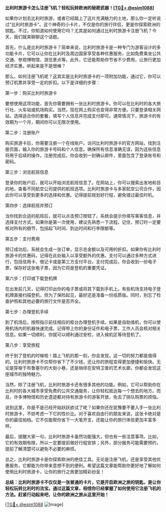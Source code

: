 **比利时旅游卡怎么注册飞机？轻松玩转欧洲的秘密武器！[[TG💪+ @esim1088](https://t.me/s/esim1088)]**

如果你计划去比利时旅游，或者已经踏上了这片充满魅力的土地，那么你一定听说过“比利时旅游卡”。这个神奇的小卡片，不仅是你的旅行伴侣，更是你探索欧洲的钥匙。不过，你知道如何使用它吗？尤其是如何通过比利时旅游卡注册飞机？今天，我们就来聊聊这个话题。

首先，什么是比利时旅游卡？简单来说，比利时旅游卡是一种专门为游客设计的多功能卡片，它可以让你在比利时及周边国家享受各种优惠服务，比如免费乘坐公共交通、参观博物馆、游览景点等。此外，它还能帮助你节省不少费用，让旅行更加经济实惠。听起来是不是很棒？

那么，如何注册飞机呢？这其实是比利时旅游卡的一项附加功能，通过它，你可以预订机票并享受一定的折扣。以下是详细的步骤：

第一步：购买比利时旅游卡

要想使用这项功能，首先你需要拥有一张比利时旅游卡。你可以在比利时的各大旅行社、火车站或机场购买。当然，现在网上购买也变得非常方便。只要登录相关网站，选择适合你的套餐，填写个人信息并完成支付即可。通常情况下，旅游卡的有效期为一个月，期间你可以无限次使用。

第二步：注册账户

购买旅游卡后，你需要注册一个在线账户。访问比利时旅游卡的官方网站，找到注册页面，输入你的旅游卡号码和个人信息。确保所有信息准确无误，因为这些信息将用于后续的操作。注册完成后，你会收到一封确认邮件，里面包含了登录账号和密码。

第三步：浏览航班信息

登录你的账户后，就可以开始浏览航班信息了。在网站上，你可以搜索出发地和目的地，查看不同航空公司提供的航班选项。比利时旅游卡与多家航空公司合作，因此你可以享受到更多的选择和优惠。记得提前规划好行程，避免错过最佳时机。

第四步：选择航班并预订

当你找到合适的航班后，就可以点击预订按钮了。系统会提示你填写乘客信息，并选择支付方式。如果你是第一次使用，建议先熟悉一下流程。记住，预订时一定要核对所有的细节，包括起飞时间、到达时间和行李限额等。

第五步：支付费用

预订成功后，系统会生成一张订单，显示总金额以及可用的折扣。如果你有比利时旅游卡的优惠码，记得在此处输入以享受额外的优惠。支付可以通过多种方式进行，包括信用卡、借记卡或是第三方支付平台。支付完成后，你会收到一份电子票，保存好这张电子票，因为它将是登机的重要凭证。

第六步：打印或下载登机牌

在出发前几天，记得打印出你的电子票或将其下载到手机上。有些机场支持电子登机牌直接扫描登机，但为了保险起见，最好还是准备一份纸质版。同时，别忘了检查护照和其他必要的旅行文件是否齐全。

第七步：办理登机手续

到了机场后，按照指示前往相应的柜台办理登机手续。如果是自助值机，你可以使用机场内的机器快速完成。记得带上你的身份证件和电子票，工作人员会核对相关信息。如果一切顺利，你就可以顺利通过安检，进入候机区等待登机了。

第八步：享受旅程

终于到了登机的时候啦！踏上飞机的那一刻，你会发现，这一切的努力都是值得的。比利时旅游卡不仅帮你省下了不少钱，还让你的旅程变得更加便捷和愉快。无论是穿梭于布鲁塞尔的大街小巷，还是徜徉在安特卫普的艺术长廊，你都会发现这座城市的独特魅力。

当然，除了注册飞机，比利时旅游卡还有很多其他的功能。例如，它可以帮助你在比利时的各大城市享受免费的公共交通服务，让你轻松抵达每一个想去的地方。而且，许多博物馆和历史遗迹都对持有旅游卡的游客开放，免去了排队购票的烦恼。

说到这里，你是不是已经开始跃跃欲试了呢？如果你还在犹豫要不要入手一张比利时旅游卡，不妨考虑一下它的性价比。对于喜欢自由行的朋友来说，这张卡绝对是你的最佳拍档。它不仅能帮你省下一大笔开支，还能让你的旅行体验更加丰富多样。

最后，提醒大家一句，比利时旅游卡虽然功能强大，但也有一些注意事项。比如，它的有效期有限，所以一定要提前做好行程安排；另外，部分服务可能需要预约，提前了解清楚可以避免不必要的麻烦。

总之，比利时旅游卡是你探索欧洲的绝佳工具。无论是注册飞机，还是享受其他优惠服务，它都能为你带来意想不到的便利。希望这篇文章能帮助你更好地了解如何使用比利时旅游卡，让你的旅行之旅更加精彩纷呈！

**总结：比利时旅游卡不仅仅是一张普通的卡片，它是开启欧洲之旅的钥匙，是让你轻松玩转比利时的法宝。通过这篇文章，相信你已经掌握了如何使用它注册飞机的方法。赶紧行动起来吧，让你的欧洲之旅从这里开始！**

[[TG💪+ @esim1088](https://t.me/s/esim1088) ![Image](https://i.postimg.cc/4NQfJmqS/Snipaste-2025-05-13-00-14-12.png)]